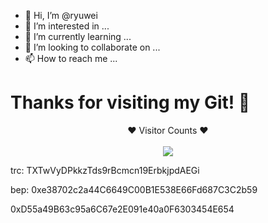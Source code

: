 - 👋 Hi, I’m @ryuwei
- 👀 I’m interested in ...
- 🌱 I’m currently learning ...
- 💞️ I’m looking to collaborate on ...
- 📫 How to reach me ...

<!---
ryuwei/ryuwei is a ✨ special ✨ repository because its `README.md` (this file) appears on your GitHub profile.
You can click the Preview link to take a look at your changes.
--->
# Thanks for visiting my Git! 👋
<p align="center">❤ Visitor Counts ❤<br><br> <img src="https://profile-counter.glitch.me/ryuwei/count.svg" /></p>


trc:
TXTwVyDPkkzTds9rBcmcn19ErbkjpdAEGi

bep:
0xe38702c2a44C6649C00B1E538E66Fd687C3C2b59


0xD55a49B63c95a6C67e2E091e40a0F6303454E654

